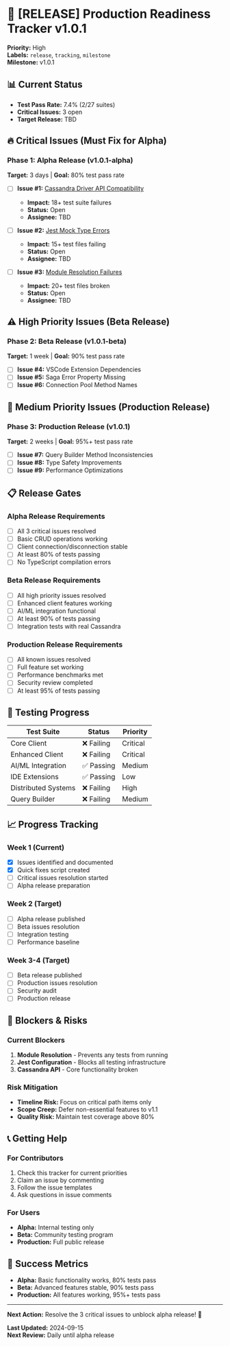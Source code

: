 # 🚀 [RELEASE] Production Readiness Tracker v1.0.1

**Priority:** High  
**Labels:** `release`, `tracking`, `milestone`  
**Milestone:** v1.0.1

## 📊 Current Status

- **Test Pass Rate:** 7.4% (2/27 suites)
- **Critical Issues:** 3 open
- **Target Release:** TBD

## 🔥 Critical Issues (Must Fix for Alpha)

### Phase 1: Alpha Release (v1.0.1-alpha)
**Target:** 3 days | **Goal:** 80% test pass rate

- [ ] **Issue #1:** [Cassandra Driver API Compatibility](./001-cassandra-driver-api.md)
  - **Impact:** 18+ test suite failures
  - **Status:** Open
  - **Assignee:** TBD

- [ ] **Issue #2:** [Jest Mock Type Errors](./002-jest-mock-types.md)
  - **Impact:** 15+ test files failing
  - **Status:** Open  
  - **Assignee:** TBD

- [ ] **Issue #3:** [Module Resolution Failures](./003-module-resolution.md)
  - **Impact:** 20+ test files broken
  - **Status:** Open
  - **Assignee:** TBD

## ⚠️ High Priority Issues (Beta Release)

### Phase 2: Beta Release (v1.0.1-beta)
**Target:** 1 week | **Goal:** 90% test pass rate

- [ ] **Issue #4:** VSCode Extension Dependencies
- [ ] **Issue #5:** Saga Error Property Missing
- [ ] **Issue #6:** Connection Pool Method Names

## 🔧 Medium Priority Issues (Production Release)

### Phase 3: Production Release (v1.0.1)
**Target:** 2 weeks | **Goal:** 95%+ test pass rate

- [ ] **Issue #7:** Query Builder Method Inconsistencies
- [ ] **Issue #8:** Type Safety Improvements
- [ ] **Issue #9:** Performance Optimizations

## 📋 Release Gates

### Alpha Release Requirements
- [ ] All 3 critical issues resolved
- [ ] Basic CRUD operations working
- [ ] Client connection/disconnection stable
- [ ] At least 80% of tests passing
- [ ] No TypeScript compilation errors

### Beta Release Requirements  
- [ ] All high priority issues resolved
- [ ] Enhanced client features working
- [ ] AI/ML integration functional
- [ ] At least 90% of tests passing
- [ ] Integration tests with real Cassandra

### Production Release Requirements
- [ ] All known issues resolved
- [ ] Full feature set working
- [ ] Performance benchmarks met
- [ ] Security review completed
- [ ] At least 95% of tests passing

## 🧪 Testing Progress

| Test Suite | Status | Priority |
|------------|--------|----------|
| Core Client | ❌ Failing | Critical |
| Enhanced Client | ❌ Failing | Critical |
| AI/ML Integration | ✅ Passing | Medium |
| IDE Extensions | ✅ Passing | Low |
| Distributed Systems | ❌ Failing | High |
| Query Builder | ❌ Failing | Medium |

## 📈 Progress Tracking

### Week 1 (Current)
- [x] Issues identified and documented
- [x] Quick fixes script created
- [ ] Critical issues resolution started
- [ ] Alpha release preparation

### Week 2 (Target)
- [ ] Alpha release published
- [ ] Beta issues resolution
- [ ] Integration testing
- [ ] Performance baseline

### Week 3-4 (Target)
- [ ] Beta release published
- [ ] Production issues resolution
- [ ] Security audit
- [ ] Production release

## 🚨 Blockers & Risks

### Current Blockers
1. **Module Resolution** - Prevents any tests from running
2. **Jest Configuration** - Blocks all testing infrastructure
3. **Cassandra API** - Core functionality broken

### Risk Mitigation
- **Timeline Risk:** Focus on critical path items only
- **Scope Creep:** Defer non-essential features to v1.1
- **Quality Risk:** Maintain test coverage above 80%

## 📞 Getting Help

### For Contributors
1. Check this tracker for current priorities
2. Claim an issue by commenting
3. Follow the issue templates
4. Ask questions in issue comments

### For Users
- **Alpha:** Internal testing only
- **Beta:** Community testing program
- **Production:** Full public release

## 🎯 Success Metrics

- **Alpha:** Basic functionality works, 80% tests pass
- **Beta:** Advanced features stable, 90% tests pass  
- **Production:** All features working, 95%+ tests pass

---

**Next Action:** Resolve the 3 critical issues to unblock alpha release! 🚀

**Last Updated:** 2024-09-15  
**Next Review:** Daily until alpha release
